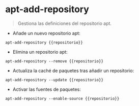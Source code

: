 # apt-add-repository

> Gestiona las definiciones del repositorio apt.

- Añade un nuevo repositorio apt:

`apt-add-repository {{repositorio}}`

- Elimina un repositorio apt:

`apt-add-repository --remove {{repositorio}}`

- Actualiza la caché de paquetes tras añadir un repositorio:

`apt-add-repository --update {{repositorio}}`

- Activar las fuentes de paquetes:

`apt-add-repository --enable-source {{repositorio}}`
